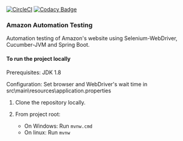 [![CircleCI](https://circleci.com/gh/AsadHasan/SpringBootTestAutomation.svg?style=svg)](https://circleci.com/gh/AsadHasan/SpringBootTestAutomation)
[![Codacy Badge](https://api.codacy.com/project/badge/Grade/7a2f0eff2bf2402c9f0993d578d57e54)](https://www.codacy.com/app/asadhasan180/SpringBootTestAutomation?utm_source=github.com&amp;utm_medium=referral&amp;utm_content=AsadHasan/SpringBootTestAutomation&amp;utm_campaign=Badge_Grade)
### Amazon Automation Testing

Automation testing of Amazon's website using Selenium-WebDriver, Cucumber-JVM and Spring Boot.

#### To run the project locally
Prerequisites: JDK 1.8

Configuration: Set browser and WebDriver's wait time in src\main\resources\application.properties

1. Clone the repository locally.

2. From project root: 

     - On Windows: Run `mvnw.cmd`
     - On linux: Run `mvnw`   
